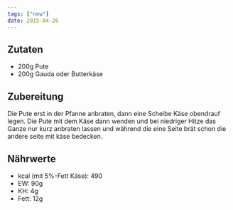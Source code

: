 ```yaml
---
tags: ["new"]
date: 2015-04-26
---
```


## Zutaten
- 200g  Pute
- 200g  Gauda oder Butterkäse

## Zubereitung
Die Pute erst in der Pfanne anbraten, dann eine Scheibe Käse obendrauf legen. Die Pute mit dem Käse dann wenden und bei niedriger Hitze das Ganze nur kurz anbraten lassen und während die eine Seite brät schon die andere seite mit käse bedecken.

## Nährwerte
- kcal (mit 5%-Fett Käse): 490
- EW:   90g
- KH:    4g
- Fett: 12g
